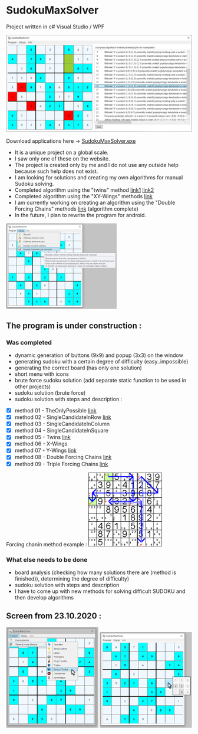 # SudokuMaxSolver
Project written in c# Visual Studio / WPF

<img src="./projectScreenImage/SudokuMaxSolver4.png" width=600/>

Download applications here -> [SudokuMaxSolver.exe](./SudokuMaxSolver/bin/Debug/SudokuMaxSolver.exe)

* It is a unique project on a global scale.
* I saw only one of these on the website.
* The project is created only by me and I do not use any outside help because such help does not exist.
* I am looking for solutions and creating my own algorithms for manual Sudoku solving.
* Completed algorithm using the "twins" method [link1](https://www.sudokudragon.com/guidehiddentwins.htm) [link2](http://dwojcik.ugu.pl/sudoku/basic/ns.php)
* Completed algorithm using the "XY-Wings" methods [link](http://dwojcik.ugu.pl/sudoku/tough/xywing.php)
* I am currently working on creating an algorithm using the "Double Forcing Chains" methods [link](http://hodoku.sourceforge.net/en/tech_chains.php) (algorithm complete)
* In the future, I plan to rewrite the program for android.

<img src="./projectScreenImage/SudokuMaxSolver2.png" width=300/>

## The program is under construction :
### Was completed
* dynamic generation of buttons (9x9) and popup (3x3) on the window
* generating sudoku with a certain degree of difficulty (easy..impossible)
* generating the correct board (has only one solution)
* short menu with icons
* brute force sudoku solution (add separate static function to be used in other projects)
* sudoku solution (brute force)
* sudoku solution with steps and description :
- [x] method 01 - TheOnlyPossible [link]((http://dwojcik.ugu.pl/sudoku/basic/sp.php))
- [x] method 02 - SingleCandidateInRow [link](http://dwojcik.ugu.pl/sudoku/basic/sc.php)
- [x] method 03 - SingleCandidateInColumn
- [x] method 04 - SingleCandidateInSquare
- [x] method 05 - Twins [link](https://www.sudokudragon.com/guidehiddentwins.htm)
- [x] method 06 - X-Wings
- [x] method 07 - Y-Wings [link](http://dwojcik.ugu.pl/sudoku/tough/xywing.php)
- [x] method 08 - Double Forcing Chains [link](http://dwojcik.ugu.pl/sudoku/extreme/fchain.php)
- [x] method 09 - Triple Forcing Chains [link](http://hodoku.sourceforge.net/en/tech_chains.php)

Forcing chanin method example :
<img src="./projectScreenImage/forcingChainExample.png" width=200/>

### What else needs to be done
* board analysis (checking how many solutions there are (method is finished)), determining the degree of difficulty)
* sudoku solution with steps and description
* I have to come up with new methods for solving difficult SUDOKU and then develop algorithms

## Screen from 23.10.2020 :
<img src="./projectScreenImage/SudokuMaxSolver1.png" width=250/> <img src="./projectScreenImage/SudokuMaxSolver3.png" width=250/>